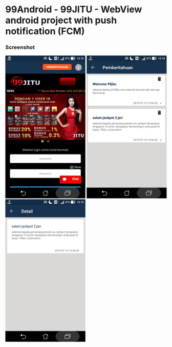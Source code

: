 # 99Android - 99JITU - WebView android project with push notification (FCM)
### Screenshot
<img src="https://raw.githubusercontent.com/Hendriyawan/99Android/master/ss_99jitu_1.jpg" width="250"/>
<img src="https://raw.githubusercontent.com/Hendriyawan/99Android/master/ss_99jitu_2.jpg" width="250"/>
<img src="https://raw.githubusercontent.com/Hendriyawan/99Android/master/ss_99jitu_3.jpg" width="250"/>
